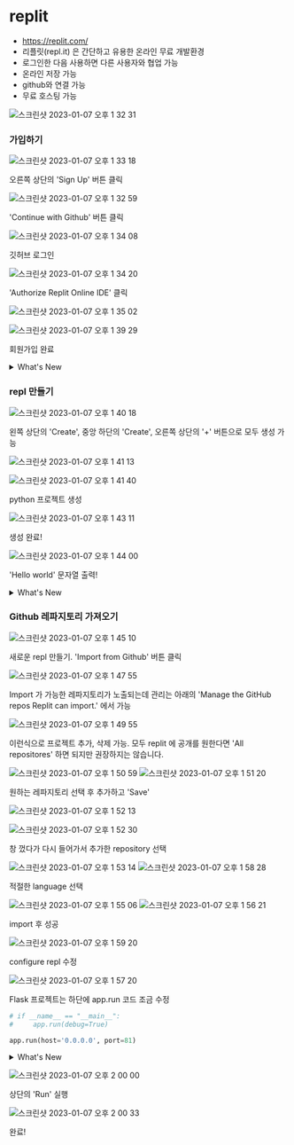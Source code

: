 # replit 
- https://replit.com/
- 리플릿(repl.it) 은 간단하고 유용한 온라인 무료 개발환경
- 로그인한 다음 사용하면 다른 사용자와 협업 가능
- 온라인 저장 가능
- github와 연결 가능
- 무료 호스팅 가능 


![스크린샷 2023-01-07 오후 1 32 31](https://user-images.githubusercontent.com/48852104/211131076-95323281-64b0-4b49-8174-173ca817bbb3.png)


### 가입하기
![스크린샷 2023-01-07 오후 1 33 18](https://user-images.githubusercontent.com/48852104/211131101-e26f860a-087a-4acf-a0d0-6c7c61647810.png)

오른쪽 상단의 'Sign Up' 버튼 클릭

![스크린샷 2023-01-07 오후 1 32 59](https://user-images.githubusercontent.com/48852104/211131090-6ed2d7b8-2186-4206-9439-560e5be2e50a.png)

'Continue with Github' 버튼 클릭


![스크린샷 2023-01-07 오후 1 34 08](https://user-images.githubusercontent.com/48852104/211131121-8074c6f5-1834-41ac-9481-0e6b73c615f2.png)

깃허브 로그인

![스크린샷 2023-01-07 오후 1 34 20](https://user-images.githubusercontent.com/48852104/211131127-d9af9e66-61ad-451a-b183-ff06e1c40680.png)

'Authorize Replit Online IDE' 클릭

![스크린샷 2023-01-07 오후 1 35 02](https://user-images.githubusercontent.com/48852104/211131151-f532e816-c407-4e56-bad8-fb5ea9dce455.png)

![스크린샷 2023-01-07 오후 1 39 29](https://user-images.githubusercontent.com/48852104/211131283-42bc747b-7b08-4e98-8f8c-cb5061884663.png)



회원가입 완료

<details>
<summary>What's New</summary>

## 이미지
![스크린샷 2023-01-07 오후 1 38 24](https://user-images.githubusercontent.com/48852104/211131239-4d1514c2-091b-4a4d-8cdb-07d544c5fdcf.png)
  
  ![스크린샷 2023-01-07 오후 1 38 58](https://user-images.githubusercontent.com/48852104/211131256-235d9415-3b28-46c6-ab4a-eb7082b10ce1.png)

  ![스크린샷 2023-01-07 오후 1 39 08](https://user-images.githubusercontent.com/48852104/211131264-112029ec-8996-4064-9916-878613b0eb0e.png)
![스크린샷 2023-01-07 오후 1 39 16](https://user-images.githubusercontent.com/48852104/211131273-7aac6a40-42c3-448c-aaf9-1dcf76264fa4.png)



</details>

### repl 만들기 



![스크린샷 2023-01-07 오후 1 40 18](https://user-images.githubusercontent.com/48852104/211131326-8011f0f3-488e-4c41-8069-2b712cb407d0.png)

왼쪽 상단의 'Create', 중앙 하단의 'Create', 오른쪽 상단의 '+' 버튼으로 모두 생성 가능


![스크린샷 2023-01-07 오후 1 41 13](https://user-images.githubusercontent.com/48852104/211131360-7e6b90ef-c282-4f20-96b1-5d12c00e0012.png)

![스크린샷 2023-01-07 오후 1 41 40](https://user-images.githubusercontent.com/48852104/211131372-af2a14cc-dcae-4cc4-ab5a-94bf33493c44.png)

python 프로젝트 생성

![스크린샷 2023-01-07 오후 1 43 11](https://user-images.githubusercontent.com/48852104/211131407-bb2b1652-a9ef-4ba1-9e07-d5e75c34dc32.png)

생성 완료!

![스크린샷 2023-01-07 오후 1 44 00](https://user-images.githubusercontent.com/48852104/211131433-f932d423-f02f-4ddf-a981-ed711c2ea975.png)

'Hello world' 문자열 출력!


<details>
<summary>What's New</summary>

![스크린샷 2023-01-07 오후 1 41 52](https://user-images.githubusercontent.com/48852104/211131378-ccacef7f-4c16-479c-a480-87f3604c1363.png)
![스크린샷 2023-01-07 오후 1 42 13](https://user-images.githubusercontent.com/48852104/211131387-d59dc799-cb96-4303-afb9-c04f19b539b3.png)
![스크린샷 2023-01-07 오후 1 42 21](https://user-images.githubusercontent.com/48852104/211131390-4889f38e-55e1-43ed-9b31-e2b2eb09229d.png)
![스크린샷 2023-01-07 오후 1 42 31](https://user-images.githubusercontent.com/48852104/211131393-7b129a37-04ef-4b3c-9938-b590c6f0d897.png)
![스크린샷 2023-01-07 오후 1 42 39](https://user-images.githubusercontent.com/48852104/211131394-cfdc7bc8-9290-4214-8ae7-515a1dc27a77.png)
![스크린샷 2023-01-07 오후 1 42 49](https://user-images.githubusercontent.com/48852104/211131397-cb99d5ff-bd87-4e53-a984-78fdd5b8d43f.png)

</details>



### Github 레파지토리 가져오기


![스크린샷 2023-01-07 오후 1 45 10](https://user-images.githubusercontent.com/48852104/211131472-28942f87-e72a-45b4-9a68-4b36387ae832.png)

새로운 repl 만들기.
'Import from Github' 버튼 클릭

![스크린샷 2023-01-07 오후 1 47 55](https://user-images.githubusercontent.com/48852104/211131573-50ac2df8-d31d-4fc0-9a98-a267a0e60af5.png)

Import 가 가능한 레파지토리가 노출되는데 관리는 아래의 'Manage the GitHub repos Replit can import.' 에서 가능


![스크린샷 2023-01-07 오후 1 49 55](https://user-images.githubusercontent.com/48852104/211131618-b43d76d2-7149-40bc-be03-ce17937bc48f.png)

이런식으로 프로젝트 추가, 삭제 가능.
모두 replit 에 공개를 원한다면 'All repositores' 하면 되지만 권장하지는 않습니다.


![스크린샷 2023-01-07 오후 1 50 59](https://user-images.githubusercontent.com/48852104/211131651-d3653e68-9f46-4d0f-bb2a-356db718aa0d.png)
![스크린샷 2023-01-07 오후 1 51 20](https://user-images.githubusercontent.com/48852104/211131660-fe9b30c4-4b85-442e-9ea3-cb3190f47e19.png)

원하는 레파지토리 선택 후 추가하고 'Save'



![스크린샷 2023-01-07 오후 1 52 13](https://user-images.githubusercontent.com/48852104/211131687-c6558415-a672-445e-8dc9-af30d24292ab.png)

![스크린샷 2023-01-07 오후 1 52 30](https://user-images.githubusercontent.com/48852104/211131694-d5537a7c-e2dd-4bf5-8bda-72827aa570cf.png)

창 껐다가 다시 들어가서 추가한 repository 선택


![스크린샷 2023-01-07 오후 1 53 14](https://user-images.githubusercontent.com/48852104/211131712-b6d806f4-e7bb-4117-bd67-8fb680244d5f.png)
![스크린샷 2023-01-07 오후 1 58 28](https://user-images.githubusercontent.com/48852104/211131869-b77b7d29-7531-4d87-a174-7fab2e53091a.png)

적절한 language 선택


![스크린샷 2023-01-07 오후 1 55 06](https://user-images.githubusercontent.com/48852104/211131767-2753f420-133b-47f7-8e43-465b0b2516bd.png)
![스크린샷 2023-01-07 오후 1 56 21](https://user-images.githubusercontent.com/48852104/211131813-f792308f-9635-46aa-8f89-dabdb4126187.png)



import 후 성공

![스크린샷 2023-01-07 오후 1 59 20](https://user-images.githubusercontent.com/48852104/211131897-5ef43884-9acf-481d-8633-d50b495b2c80.png)

configure repl 수정


![스크린샷 2023-01-07 오후 1 57 20](https://user-images.githubusercontent.com/48852104/211131842-60fd494b-5814-4df6-b642-11086eeefb6e.png)

Flask 프로젝트는 하단에 app.run 코드 조금 수정
```python
# if __name__ == "__main__":
#     app.run(debug=True)

app.run(host='0.0.0.0', port=81)
```


<details>
<summary>What's New</summary>

![스크린샷 2023-01-07 오후 1 55 48](https://user-images.githubusercontent.com/48852104/211131790-8f67ea32-3b5b-4428-835a-2c6b3ce2d5da.png)

  
</details>


![스크린샷 2023-01-07 오후 2 00 00](https://user-images.githubusercontent.com/48852104/211131924-7b1337c0-ece9-45d3-b488-11cf61d534b1.png)

상단의 'Run' 실행

![스크린샷 2023-01-07 오후 2 00 33](https://user-images.githubusercontent.com/48852104/211131945-04c8dc67-8e56-4061-9077-bf2e0063ef4b.png)

완료!


